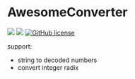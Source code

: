 # AwesomeConverter

![](https://img.shields.io/badge/language-Typescript-red) ![](https://img.shields.io/badge/version-0.1.0-brightgreen) [![GitHub license](https://img.shields.io/badge/license-MIT-blue.svg)](https://github.com/myyrakle/AwesomeConverter/blob/master/LICENSE) 

support:
- string to decoded numbers
- convert integer radix
